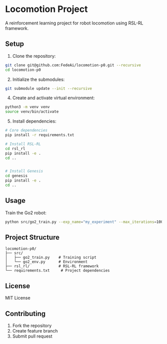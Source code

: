 # Locomotion Project

A reinforcement learning project for robot locomotion using RSL-RL framework.

## Setup

1. Clone the repository:
```bash
git clone git@github.com:FedeAi/locomotion-p0.git --recursive
cd locomotion-p0
```
2. Initialize the submodules:
```bash
git submodule update --init --recursive
```

4. Create and activate virtual environment:
```bash
python3 -m venv venv
source venv/bin/activate
```

5. Install dependencies:
```bash
# Core dependencies
pip install -r requirements.txt

# Install RSL-RL
cd rsl_rl
pip install -e .
cd ..


# Install Genesis
cd genesis
pip install -e .
cd ..
```

## Usage

Train the Go2 robot:
```bash
python src/go2_train.py --exp_name="my_experiment" --max_iterations=1000
```

## Project Structure
```
locomotion-p0/
├── src/
│   ├── go2_train.py    # Training script
│   └── go2_env.py      # Environment
├── rsl_rl/             # RSL-RL framework
└── requirements.txt     # Project dependencies
```


## License

MIT License

## Contributing

1. Fork the repository
2. Create feature branch
3. Submit pull request
